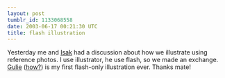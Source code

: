 ```yaml
---
layout: post
tumblr_id: 1133068558
date: 2003-06-17 00:21:30 UTC
title: flash illustration
---
```


Yesterday me and <a href="http://www.cryostasislab.nu" target="_blank">Isak</a> had a discussion about how we illustrate using reference photos. I use illustrator, he use flash, so we made an exchange. <a href="Javascript:showme('gfx/illustration/gulie.jpg')">Gulie</a> (<a href="http://212.37.105.37/inc/r/u/gulie_overview.jpg" target="_blank">how?</a>) is my first flash-only illustration ever. Thanks mate!
